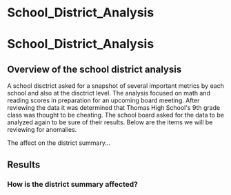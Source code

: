 # School_District_Analysis

# School_District_Analysis

## Overview of the school district analysis

A school disctrict asked for a snapshot of several important metrics by each school and also at the disctrict level. The analysis focused on math and reading scores in preparation for an upcoming board meeting. After reviewing the data it was determined that Thomas High School's 9th grade class was thought to be cheating. The school board asked for the data to be analyzed again to be sure of their results. Below are the items we will be reviewing for anomalies.

The affect on the district summary...


## Results

### How is the district summary affected?
